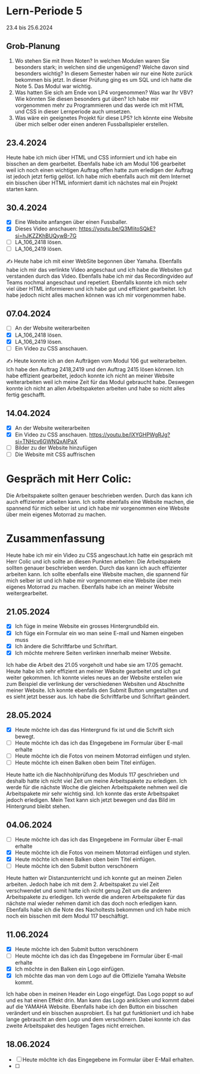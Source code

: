 # Lern-Periode 5

23.4 bis 25.6.2024

## Grob-Planung

1. Wo stehen Sie mit Ihren Noten? In welchen Modulen waren Sie besonders stark; in welchen sind die ungenügend? Welche davon sind besonders wichtig? In diesem Semester haben wir nur eine Note zurück bekommen bis jetzt. In dieser Prüfung ging es um SQL und ich hatte die Note 5. Das Modul war wichtig.
2. Was hatten Sie sich am Ende von LP4 vorgenommen? Was war Ihr VBV? Wie könnten Sie diesen besonders gut üben? Ich habe mir vorgenommen mehr zu Programmieren und das werde ich mit HTML und CSS in dieser Lernperiode auch umsetzen.
3. Was wäre ein geeignetes Projekt für diese LP5? Ich könnte eine Website über mich selber oder einen anderen Fussballspieler erstellen.

## 23.4.2024

Heute habe ich mich über HTML und CSS informiert und ich habe ein bisschen an dem gearbeitet. Ebenfalls habe ich am Modul 106 gearbeitet weil ich noch einen wichtigen Auftrag offen hatte zum erledigen der Auftrag ist jedoch jetzt fertig gelöst. Ich habe mich ebenfalls auch mit dem Internet ein bisschen über HTML informiert damit ich nächstes mal ein Projekt starten kann.

## 30.4.2024

- [X] Eine Website anfangen über einen Fussballer.
- [X] Dieses Video anschauen: https://youtu.be/Q3MIitoSQkE?si=hJKZZKhBUQywB-7G
- [ ] LA_106_2418 lösen.
- [ ] LA_106_2419 lösen.

✍️ Heute habe ich mit einer WebSite begonnen über Yamaha. Ebenfalls habe ich mir das verlinkte Video angeschaut und ich habe die Websiten gut verstanden durch das Video. Ebenfalls habe ich mir das Recordingvideo auf Teams nochmal angeschaut und repetiert. Ebenfalls konnte ich mich sehr viel über HTML informieren und ich habe gut und effizient gearbeitet. Ich habe jedoch nicht alles machen können was ich mir vorgenommen habe. 

## 07.04.2024

- [ ] An der Website weiterarbeiten
- [X] LA_106_2418 lösen.
- [X] LA_106_2419 lösen.
- [ ] Ein Video zu CSS anschauen.

✍️ Heute konnte ich an den Aufträgen vom Modul 106 gut weiterarbeiten. Ich habe den Auftrag 2418,2419 und den Auftrag 2415 lösen können. Ich habe effizient gearbeitet, jedoch konnte ich nicht an meiner Website weiterarbeiten weil ich meine Zeit für das Modul gebraucht habe. Deswegen konnte ich nicht an allen Arbeitspaketen arbeiten und habe so nicht alles fertig geschafft. 

## 14.04.2024

- [X] An der Website weiterarbeiten
- [X] Ein Video zu CSS anschauen. https://youtu.be/lXYGHPWgRJg?si=TNHcv6GWNQxAIPaX
- [ ] Bilder zu der Website hinzufügen
- [ ] Die Website mit CSS auffrischen

# Gespräch mit Herr Colic:
Die Arbeitspakete sollten genauer beschrieben werden. Durch das kann ich auch effizienter arbeiten kann. Ich sollte ebenfalls eine Website machen, die spannend für mich selber ist und ich habe mir vorgenommen eine Website über mein eigenes Motorrad zu machen.

# Zusammenfassung
Heute habe ich mir ein Video zu CSS angeschaut.Ich hatte ein gespräch mit Herr Colic und ich sollte an diesen Punkten arbeiten: Die Arbeitspakete sollten genauer beschrieben werden. Durch das kann ich auch effizienter arbeiten kann. Ich sollte ebenfalls eine Website machen, die spannend für mich selber ist und ich habe mir vorgenommen eine Website über mein eigenes Motorrad zu machen.
Ebenfalls habe ich an meiner Website weitergearbeitet.

## 21.05.2024

- [X] Ich füge in meine Website ein grosses Hintergrundbild ein.
- [X] Ich füge ein Formular ein wo man seine E-mail und Namen eingeben muss
- [X] Ich ändere die Schriftfarbe und Schriftart.
- [X] Ich möchte mehrere Seiten verlinken innerhalb meiner Website.

Ich habe die Arbeit des 21.05 vorgeholt und habe sie am 17.05 gemacht. Heute habe ich sehr effizient an meiner Website gearbeitet und ich gut weiter gekommen. Ich konnte vieles neues an der Website erstellen wie zum Beispiel die verlinkung der verschiedenen Websiten und Abschnitte meiner Website. Ich konnte ebenfalls den Submit Button umgestallten und es sieht jetzt besser aus. Ich habe die Schriftfarbe und Schriftart geändert.

## 28.05.2024

- [X] Heute möchte ich das das Hintergrund fix ist und die Schrift sich bewegt.
- [ ] Heute möchte ich das ich das EIngegebene im Formular über E-mail erhalte
- [ ] Heute möchte ich die Fotos von meinem Motorrad einfügen und stylen.
- [ ] Heute möchte ich einen Balken oben beim Titel einfügen.

Heute hatte ich die Nachhohlprüfung des Moduls 117 geschrieben und deshalb hatte ich nicht viel Zeit um meine Arbeitspakete zu erledigen. Ich werde für die nächste Woche die gleichen Arbeitspakete nehmen weil die Arbeitspakete mir sehr wichtig sind. Ich konnte das erste Arbeitspaket jedoch erledigen. Mein Text kann sich jetzt bewegen und das Bild im Hintergrund bleibt stehen. 

## 04.06.2024

- [ ] Heute möchte ich das ich das EIngegebene im Formular über E-mail erhalte
- [X] Heute möchte ich die Fotos von meinem Motorrad einfügen und stylen.
- [X] Heute möchte ich einen Balken oben beim Titel einfügen.
- [ ] Heute möchte ich den Submit button verschönern

Heute hatten wir Distanzunterricht und ich konnte gut an meinen Zielen arbeiten. Jedoch habe ich mit dem 2. Arbeitspaket zu viel Zeit verschwendet und somit hatte ich nicht genug Zeit um die anderen Arbeitspakete zu erledigen. Ich werde die anderen Arbeitspakete für das nächste mal wieder nehmen damit ich das doch noch erledigen kann. Ebenfalls habe ich die Note des Nacholtests bekommen und ich habe mich noch ein bisschen mit dem Modul 117 beschäftigt.

## 11.06.2024

- [X] Heute möchte ich den Submit button verschönern
- [ ] Heute möchte ich das ich das EIngegebene im Formular über E-mail erhalte
- [X] Ich möchte in den Balken ein Logo einfügen.
- [X] Ich möchte das man von dem Logo auf die Offizielle Yamaha Website kommt.

Ich habe oben in meinen Header ein Logo eingefügt. Das Logo poppt so auf und es hat einen Effekt drin. Man kann das Logo anklicken und kommt dabei auf die YAMAHA Website. Ebenfalls habe ich den Button ein bisschen verändert und ein bisschen ausprobiert. Es hat gut funktioniert und ich habe lange gebraucht an dem Logo und dem verschönern. Dabei konnte ich das zweite Arbeitspaket des heutigen Tages nicht erreichen. 

## 18.06.2024

- [ ] Heute möchte ich das Eingegebene im Formular über E-Mail erhalten.
- [ ] 
